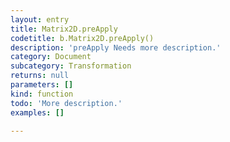 ```yaml
---
layout: entry
title: Matrix2D.preApply
codetitle: b.Matrix2D.preApply()
description: 'preApply Needs more description.'
category: Document
subcategory: Transformation
returns: null
parameters: []
kind: function
todo: 'More description.'
examples: []

---
```

